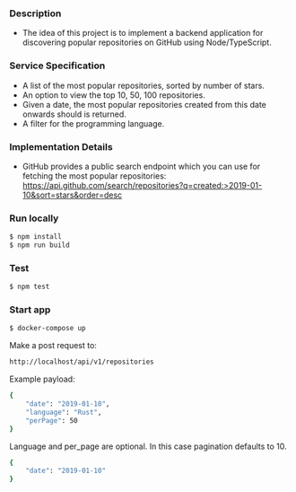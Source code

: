 ### Description

- The idea of this project is to implement a backend application for discovering popular repositories on GitHub using Node/TypeScript.

### Service Specification

- A list of the most popular repositories, sorted by number of stars.
- An option to view the top 10, 50, 100 repositories.
- Given a date, the most popular repositories created from this date onwards should is returned.
- A filter for the programming language.

### Implementation Details

- GitHub provides a public search endpoint which you can use for fetching the most popular repositories:
  https://api.github.com/search/repositories?q=created:>2019-01-10&sort=stars&order=desc

### Run locally

```bash
$ npm install
$ npm run build
```

### Test

```bash
$ npm test
```

### Start app

```bash
$ docker-compose up
```

Make a post request to:

```bash
http://localhost/api/v1/repositories
```

Example payload:

```bash
{
	"date": "2019-01-10",
	"language": "Rust",
	"perPage": 50
}
```

Language and per_page are optional. In this case pagination defaults to 10.

```bash
{
	"date": "2019-01-10"
}
```
